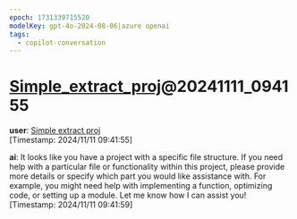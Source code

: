 ```yaml
---
epoch: 1731339715520
modelKey: gpt-4o-2024-08-06|azure openai
tags:
  - copilot-conversation
---
```


# [Simple_extract_proj](Simple_extract_proj.md)@20241111_094155

**user**: [Simple extract proj](./Simple%20extract%20proj.md)  
[Timestamp: 2024/11/11 09:41:55]

**ai**: It looks like you have a project with a specific file structure. If you need help with a particular file or functionality within this project, please provide more details or specify which part you would like assistance with. For example, you might need help with implementing a function, optimizing code, or setting up a module. Let me know how I can assist you!  
[Timestamp: 2024/11/11 09:41:59]
